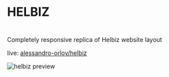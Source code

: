 # HELBIZ <h1>

Completely responsive replica of Helbiz website layout

live: [alessandro-orlov/helbiz](https://alessandro-orlov.github.io/html-css-helbiz/)

![helbiz preview](https://github.com/alessandro-orlov/projects-preview-images/blob/main/Helbiz%20-%20by%20Alexander%20Orlov.png)
